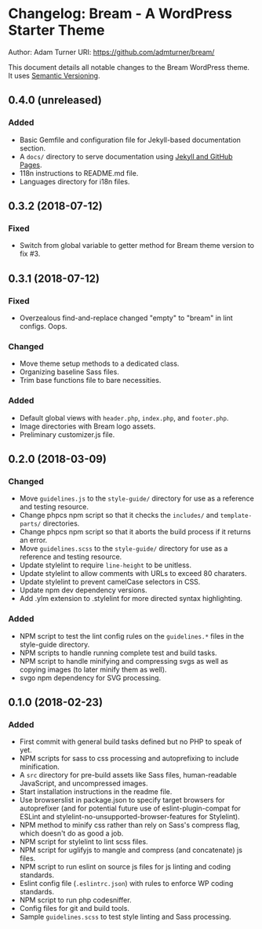 # Changelog: Bream - A WordPress Starter Theme

Author: Adam Turner
URI: https://github.com/admturner/bream/

This document details all notable changes to the Bream WordPress theme. It uses [Semantic Versioning](http://semver.org/).

<!--
## Major.MinorAddorDeprec.Bugfix (YYYY-MM-DD)

### Todo (for upcoming changes)
### Security (in case of fixed vulnerabilities)
### Fixed (for any bug fixes)
### Changed (for changes in existing functionality)
### Added (for new features)
### Deprecated (for once-stable features removed in upcoming releases)
### Removed (for deprecated features removed in this release)
-->

## 0.4.0 (unreleased)

### Added

- Basic Gemfile and configuration file for Jekyll-based documentation section.
- A `docs/` directory to serve documentation using [Jekyll and GitHub Pages](https://jekyllrb.com/docs/github-pages/).
- 118n instructions to README.md file.
- Languages directory for i18n files.

## 0.3.2 (2018-07-12)

### Fixed

- Switch from global variable to getter method for Bream theme version to fix #3.

## 0.3.1 (2018-07-12)

### Fixed

- Overzealous find-and-replace changed "empty" to "bream" in lint configs. Oops.

### Changed

- Move theme setup methods to a dedicated class.
- Organizing baseline Sass files.
- Trim base functions file to bare necessities.

### Added

- Default global views with `header.php`, `index.php`, and `footer.php`.
- Image directories with Bream logo assets.
- Preliminary customizer.js file.

## 0.2.0 (2018-03-09)

### Changed

- Move `guidelines.js` to the `style-guide/` directory for use as a reference and testing resource.
- Change phpcs npm script so that it checks the `includes/` and `template-parts/` directories.
- Change phpcs npm script so that it aborts the build process if it returns an error.
- Move `guidelines.scss` to the `style-guide/` directory for use as a reference and testing resource.
- Update stylelint to require `line-height` to be unitless.
- Update stylelint to allow comments with URLs to exceed 80 charaters.
- Update stylelint to prevent camelCase selectors in CSS.
- Update npm dev dependency versions.
- Add .ylm extension to .stylelint for more directed syntax highlighting.

### Added

- NPM script to test the lint config rules on the `guidelines.*` files in the style-guide directory.
- NPM scripts to handle running complete test and build tasks.
- NPM script to handle minifying and compressing svgs as well as copying images (to later minify them as well).
- svgo npm dependency for SVG processing.

## 0.1.0 (2018-02-23)

### Added

- First commit with general build tasks defined but no PHP to speak of yet.
- NPM scripts for sass to css processing and autoprefixing to include minification.
- A `src` directory for pre-build assets like Sass files, human-readable JavaScript, and uncompressed images.
- Start installation instructions in the readme file.
- Use browserslist in package.json to specify target browsers for autoprefixer (and for potential future use of eslint-plugin-compat for ESLint and stylelint-no-unsupported-browser-features for Stylelint).
- NPM method to minify css rather than rely on Sass's compress flag, which doesn't do as good a job.
- NPM script for stylelint to lint scss files.
- NPM script for uglifyjs to mangle and compress (and concatenate) js files.
- NPM script to run eslint on source js files for js linting and coding standards.
- Eslint config file (`.eslintrc.json`) with rules to enforce WP coding standards.
- NPM script to run php codesniffer.
- Config files for git and build tools.
- Sample `guidelines.scss` to test style linting and Sass processing.
